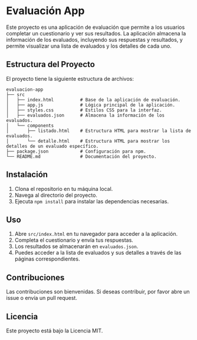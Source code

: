 # Evaluación App

Este proyecto es una aplicación de evaluación que permite a los usuarios completar un cuestionario y ver sus resultados. La aplicación almacena la información de los evaluados, incluyendo sus respuestas y resultados, y permite visualizar una lista de evaluados y los detalles de cada uno.

## Estructura del Proyecto

El proyecto tiene la siguiente estructura de archivos:

```
evaluacion-app
├── src
│   ├── index.html          # Base de la aplicación de evaluación.
│   ├── app.js              # Lógica principal de la aplicación.
│   ├── styles.css          # Estilos CSS para la interfaz.
│   ├── evaluados.json      # Almacena la información de los evaluados.
│   └── components
│       ├── listado.html    # Estructura HTML para mostrar la lista de evaluados.
│       └── detalle.html    # Estructura HTML para mostrar los detalles de un evaluado específico.
├── package.json            # Configuración para npm.
└── README.md               # Documentación del proyecto.
```

## Instalación

1. Clona el repositorio en tu máquina local.
2. Navega al directorio del proyecto.
3. Ejecuta `npm install` para instalar las dependencias necesarias.

## Uso

1. Abre `src/index.html` en tu navegador para acceder a la aplicación.
2. Completa el cuestionario y envía tus respuestas.
3. Los resultados se almacenarán en `evaluados.json`.
4. Puedes acceder a la lista de evaluados y sus detalles a través de las páginas correspondientes.

## Contribuciones

Las contribuciones son bienvenidas. Si deseas contribuir, por favor abre un issue o envía un pull request.

## Licencia

Este proyecto está bajo la Licencia MIT.